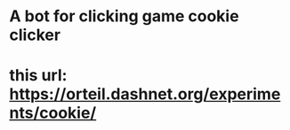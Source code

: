 # A bot for clicking game cookie clicker

# this url: https://orteil.dashnet.org/experiments/cookie/